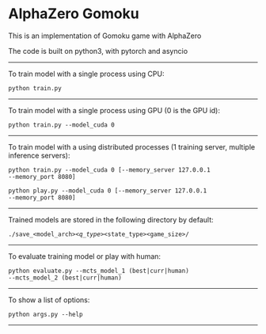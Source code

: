 # AlphaZero Gomoku

This is an implementation of Gomoku game with AlphaZero

The code is built on python3, with pytorch and asyncio

---

To train model with a single process using CPU:

<code>python train.py</code>

---

To train model with a single process using GPU (0 is the GPU id):

<code>python train.py --model_cuda 0</code>

---

To train model with a using distributed processes (1 training server, multiple inference servers):

<code>python train.py --model_cuda 0 [--memory_server 127.0.0.1 --memory_port 8080]</code>

<code>python play.py --model_cuda 0 [--memory_server 127.0.0.1 --memory_port 8080]</code>

---

Trained models are stored in the following directory by default:

<code>./save_<model_arch>_<q_type>_<state_type>_<channels>_<game_size>/</code>
  
---

To evaluate training model or play with human:

<code>python evaluate.py --mcts_model_1 (best|curr|human) --mcts_model_2 (best|curr|human)</code>

---

To show a list of options:

<code>python args.py --help</code>

---  
